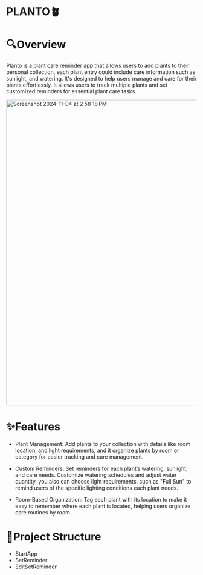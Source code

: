 # PLANTO🪴

# 🔍Overview
Planto is a plant care reminder app that allows users to add plants to their personal collection, each plant entry could include care information such as sunlight, and watering. It's designed to help users manage and care for their plants effortlessly. It allows users to track multiple plants and set customized reminders for essential plant care tasks.

<img width="807" alt="Screenshot 2024-11-04 at 2 58 18 PM" src="https://github.com/user-attachments/assets/d5ec7a93-9fdc-4d2b-915d-0eb157965635">

# ✨Features
- Plant Management:
Add plants to your collection with details like room location, and light requirements, and it organize plants by room or category for easier tracking and care management.

- Custom Reminders:
Set reminders for each plant’s watering, sunlight, and care needs.
Customize watering schedules and adjust water quantity, you also can choose light requirements, such as "Full Sun" to remind users of the specific lighting conditions each plant needs.
  
- Room-Based Organization:
Tag each plant with its location to make it easy to remember where each plant is located, helping users organize care routines by room.

# 🔨Project Structure
- StartApp
- SetReminder
- EditSetReminder



